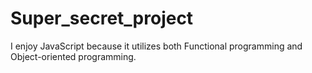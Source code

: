 # Super_secret_project

I enjoy JavaScript because it utilizes both Functional programming and Object-oriented programming.